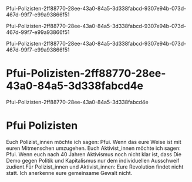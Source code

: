 Pfui-Polizisten-2ff88770-28ee-43a0-84a5-3d338fabcd-9307e94b-073d-467d-99f7-e99a93866f51

Pfui-Polizisten-2ff88770-28ee-43a0-84a5-3d338fabcd-9307e94b-073d-467d-99f7-e99a93866f51

Pfui-Polizisten-2ff88770-28ee-43a0-84a5-3d338fabcd-9307e94b-073d-467d-99f7-e99a93866f51

# Pfui-Polizisten-2ff88770-28ee-43a0-84a5-3d338fabcd4e

Pfui-Polizisten-2ff88770-28ee-43a0-84a5-3d338fabcd4e

# Pfui Polizisten

Euch Polizist_innen möchte ich sagen: Pfui. Wenn das eure Weise ist mit euren Mitmenschen umzugehen. Euch Aktivist_innen möchte ich sagen: Pfui. Wenn euch nach 40 Jahren Aktivismus noch nicht klar ist, dass Die Demo gegen Politik und Kapitalismus nur dem individuellen Ausschweif zudient.Für Polizist_innen und Aktivist_innen: Eure Revolution findet nicht statt. Ich anerkenne eure gemeinsame Gewalt nicht.